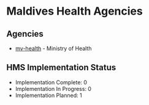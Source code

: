 # Maldives Health Agencies

## Agencies

- [mv-health](mv-health/index.md) - Ministry of Health

## HMS Implementation Status

- Implementation Complete: 0
- Implementation In Progress: 0
- Implementation Planned: 1
